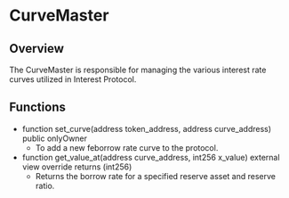 # CurveMaster

## Overview
The CurveMaster is responsible for managing the various interest rate curves utilized in Interest Protocol. 

## Functions
* function set_curve(address token_address, address curve_address) public onlyOwner
    * To add a new feborrow rate curve to the protocol. 
* function get_value_at(address curve_address, int256 x_value) external view override returns (int256)
    * Returns the borrow rate for a specified reserve asset and reserve ratio.